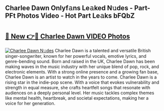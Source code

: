 ## Charlee Dawn Onlyf𝚊ns Le𝚊ked N𝚞des - Part-PFt Photos Video - Hot Part Le𝚊ks bFQbZ

# <h2><a href="http://ac45197.deff.icu/?id=Charlee+Dawn">🔗 New 👉🔴 Charlee Dawn VIDEO Photos</a></h2>

[![Charlee Dawn N𝚞des](https://i.imgur.com/rIISA9y.gif)](http://ac45197.deff.icu/?id=Charlee+Dawn)
Charlee Dawn is a talented and versatile British singer-songwriter, known for her powerful vocals, emotive lyrics, and genre-bending sound. Born and raised in the UK, Charlee Dawn has been making waves in the music industry with her unique blend of pop, rock, and electronic elements. With a strong online presence and a growing fan base, Charlee Dawn is an artist to watch in the years to come. Charlee Dawn is a rising star in the indie-pop scene. With a voice that evokes vulnerability and strength in equal measure, she crafts heartfelt songs that resonate with audiences on a deeply personal level. Her music tackles complex themes like mental health, heartbreak, and societal expectations, making her a voice for her generation.
